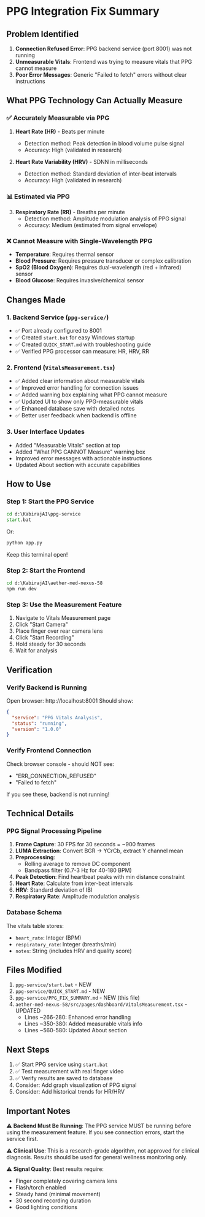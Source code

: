 # PPG Integration Fix Summary

## Problem Identified
1. **Connection Refused Error**: PPG backend service (port 8001) was not running
2. **Unmeasurable Vitals**: Frontend was trying to measure vitals that PPG cannot measure
3. **Poor Error Messages**: Generic "Failed to fetch" errors without clear instructions

## What PPG Technology Can Actually Measure

### ✅ Accurately Measurable via PPG
1. **Heart Rate (HR)** - Beats per minute
   - Detection method: Peak detection in blood volume pulse signal
   - Accuracy: High (validated in research)

2. **Heart Rate Variability (HRV)** - SDNN in milliseconds
   - Detection method: Standard deviation of inter-beat intervals
   - Accuracy: High (validated in research)

### 📊 Estimated via PPG
3. **Respiratory Rate (RR)** - Breaths per minute
   - Detection method: Amplitude modulation analysis of PPG signal
   - Accuracy: Medium (estimated from signal envelope)

### ❌ Cannot Measure with Single-Wavelength PPG
- **Temperature**: Requires thermal sensor
- **Blood Pressure**: Requires pressure transducer or complex calibration
- **SpO2 (Blood Oxygen)**: Requires dual-wavelength (red + infrared) sensor
- **Blood Glucose**: Requires invasive/chemical sensor

## Changes Made

### 1. Backend Service (`ppg-service/`)
- ✅ Port already configured to 8001
- ✅ Created `start.bat` for easy Windows startup
- ✅ Created `QUICK_START.md` with troubleshooting guide
- ✅ Verified PPG processor can measure: HR, HRV, RR

### 2. Frontend (`VitalsMeasurement.tsx`)
- ✅ Added clear information about measurable vitals
- ✅ Improved error handling for connection issues
- ✅ Added warning box explaining what PPG cannot measure
- ✅ Updated UI to show only PPG-measurable vitals
- ✅ Enhanced database save with detailed notes
- ✅ Better user feedback when backend is offline

### 3. User Interface Updates
- Added "Measurable Vitals" section at top
- Added "What PPG CANNOT Measure" warning box
- Improved error messages with actionable instructions
- Updated About section with accurate capabilities

## How to Use

### Step 1: Start the PPG Service
```cmd
cd d:\KabirajAI\ppg-service
start.bat
```
Or:
```cmd
python app.py
```

Keep this terminal open!

### Step 2: Start the Frontend
```cmd
cd d:\KabirajAI\aether-med-nexus-58
npm run dev
```

### Step 3: Use the Measurement Feature
1. Navigate to Vitals Measurement page
2. Click "Start Camera"
3. Place finger over rear camera lens
4. Click "Start Recording"
5. Hold steady for 30 seconds
6. Wait for analysis

## Verification

### Verify Backend is Running
Open browser: http://localhost:8001
Should show:
```json
{
  "service": "PPG Vitals Analysis",
  "status": "running",
  "version": "1.0.0"
}
```

### Verify Frontend Connection
Check browser console - should NOT see:
- "ERR_CONNECTION_REFUSED"
- "Failed to fetch"

If you see these, backend is not running!

## Technical Details

### PPG Signal Processing Pipeline
1. **Frame Capture**: 30 FPS for 30 seconds = ~900 frames
2. **LUMA Extraction**: Convert BGR → YCrCb, extract Y channel mean
3. **Preprocessing**: 
   - Rolling average to remove DC component
   - Bandpass filter (0.7-3 Hz for 40-180 BPM)
4. **Peak Detection**: Find heartbeat peaks with min distance constraint
5. **Heart Rate**: Calculate from inter-beat intervals
6. **HRV**: Standard deviation of IBI
7. **Respiratory Rate**: Amplitude modulation analysis

### Database Schema
The vitals table stores:
- `heart_rate`: Integer (BPM)
- `respiratory_rate`: Integer (breaths/min)
- `notes`: String (includes HRV and quality score)

## Files Modified

1. `ppg-service/start.bat` - NEW
2. `ppg-service/QUICK_START.md` - NEW
3. `ppg-service/PPG_FIX_SUMMARY.md` - NEW (this file)
4. `aether-med-nexus-58/src/pages/dashboard/VitalsMeasurement.tsx` - UPDATED
   - Lines ~266-280: Enhanced error handling
   - Lines ~350-380: Added measurable vitals info
   - Lines ~560-580: Updated About section

## Next Steps

1. ✅ Start PPG service using `start.bat`
2. ✅ Test measurement with real finger video
3. ✅ Verify results are saved to database
4. Consider: Add graph visualization of PPG signal
5. Consider: Add historical trends for HR/HRV

## Important Notes

⚠️ **Backend Must Be Running**: The PPG service MUST be running before using the measurement feature. If you see connection errors, start the service first.

⚠️ **Clinical Use**: This is a research-grade algorithm, not approved for clinical diagnosis. Results should be used for general wellness monitoring only.

⚠️ **Signal Quality**: Best results require:
- Finger completely covering camera lens
- Flash/torch enabled
- Steady hand (minimal movement)
- 30 second recording duration
- Good lighting conditions
